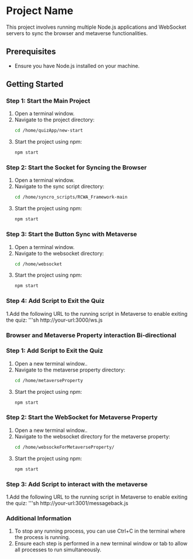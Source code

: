 # Project Name

This project involves running multiple Node.js applications and WebSocket servers to sync the browser and metaverse functionalities.

## Prerequisites

- Ensure you have Node.js installed on your machine.

## Getting Started

### Step 1: Start the Main Project

1. Open a terminal window.
2. Navigate to the project directory:
   ```sh
   cd /home/quizApp/new-start
3. Start the project using npm:
   ```sh
   npm start

### Step 2: Start the Socket for Syncing the Browser

1. Open a terminal window.
2. Navigate to the sync script directory:
   ```sh
   cd /home/syncro_scripts/RCWA_Framework-main
3. Start the project using npm:
    ```sh
   npm start

### Step 3: Start the Button Sync with Metaverse

1. Open a terminal window.
2. Navigate to the websocket directory:
   ```sh
   cd /home/websocket
3. Start the project using npm:
    ```sh
   npm start
    
### Step 4: Add Script to Exit the Quiz

1.Add the following URL to the running script in Metaverse to enable exiting the quiz:
   '''sh
   http://your-url:3000/ws.js

### Browser and Metaverse Property interaction Bi-directional

### Step 1: Add Script to Exit the Quiz

1. Open a new terminal window..
2. Navigate to the metaverse property directory:
   ```sh
   cd /home/metaverseProperty
3. Start the project using npm:
    ```sh
   npm start

### Step 2: Start the WebSocket for Metaverse Property 
1. Open a new terminal window..
2. Navigate to the websocket directory for the metaverse property:
   ```sh
   cd /home/websockeForMetaverseProperty/
3. Start the project using npm:
    ```sh
   npm start
    
### Step 3: Add Script to interact with the metaverse

1.Add the following URL to the running script in Metaverse to enable exiting the quiz:
   '''sh
   http://your-url:3001/messageback.js

### Additional Information

1. To stop any running process, you can use Ctrl+C in the terminal where the process is running.
2. Ensure each step is performed in a new terminal window or tab to allow all processes to run simultaneously.
